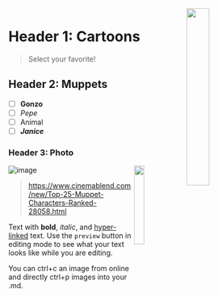 <img align=right src="https://github.com/NSAWTraining/GithubProjectManagement/blob/main/sandbox/DRAFT_NSAWlogo_v2.png" width=30% height=30%>


# Header 1: Cartoons

> Select your favorite! 

## Header 2: Muppets

- [ ] **Gonzo**
- [ ] _Pepe_
- [ ] Animal
- [ ] _**Janice**_

### Header 3: Photo

<img align=right src="![image](https://user-images.githubusercontent.com/132607494/236913474-eb27686a-6582-454f-b049-fd27d910375a.png)" width=20% height=20%>

![image](https://user-images.githubusercontent.com/132607494/236912763-9b2735b1-82ee-4d48-8bd2-184e51cc9020.png)
> https://www.cinemablend.com/new/Top-25-Muppet-Characters-Ranked-28058.html

Text with **bold**, _italic_, and [hyper-linked](https://ww2.amstat.org/meetings/wsds/2022/index.cfm) text. Use the `preview` button in editing mode to see what your text looks like while you are editing. 

You can ctrl+c an image from online and directly ctrl+p images into your .md. 
